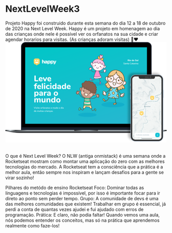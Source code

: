 # NextLevelWeek3
 Projeto Happy foi construido durante esta semana do dia 12 a 18 de outubro de 2020 na Next Level Week.
Happy é um projeto em homenagem ao dia das crianças onde nele é possível ver os orfanatos na sua cidade e criar agendar horarios para visitas. (As crianças adoram visitas) 🧒❤
<img src="/image/happy.png">
<br><br>

O que é Next Level Week?
O NLW (antiga onmistack) é uma semana onde a Rocketseat mostram como montar uma aplicação do zero com as melhores tecnologias do mercado.
A Rocketseat tem a consciência que a prática é a melhor aula, então sempre nos inspiram e lançam desafios para a gente se virar sozinho!

Pilhares do metódo de ensino Rocketseat
Foco: Dominar todas as linguagens e tecnologias é impossível, por isso é importante focar para ir direto ao ponto sem perder tempo.
Grupo: A comunidade de devs é uma das melhores comunidades que existem! Trabalhar em grupo é essencial, já perdi a conta de quantas vezes ajudei e fui ajudado com erros de programação.
Prática: E claro, não podia faltar! Quando vemos uma aula, nós podemos entender os conceitos, mas só na prática que aprendemos realmente como faze-los!

